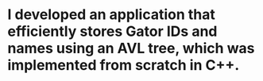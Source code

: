 # I developed an application that efficiently stores Gator IDs and names using an AVL tree, which was implemented from scratch in C++. 
